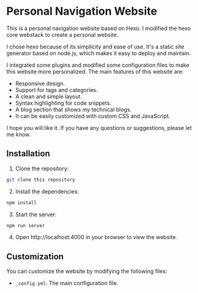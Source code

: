 # Personal Navigation Website

This is a personal navigation website based on Hexo. I modified the hexo core webstack to create a personal website.

I chose hexo because of its simplicity and ease of use. It's a static site generator based on node.js, which makes it easy to deploy and maintain.

I integrated some plugins and modified some configuration files to make this website more personalized. The main features of this website are:

* Responsive design.
* Support for tags and categories.
* A clean and simple layout.
* Syntax highlighting for code snippets.
* A blog section that shows my technical blogs.
* It can be easily customized with custom CSS and JavaScript.


I hope you will like it. If you have any questions or suggestions, please let me know.
## Installation
1. Clone the repository:
```bash
git clone this repository
```
2. Install the dependencies:
```bash
npm install
```
3. Start the server:
```bash
npm run server
```
4. Open http://localhost:4000 in your browser to view the website.

## Customization
You can customize the website by modifying the following files:
* `_config.yml`: The main configuration file.
